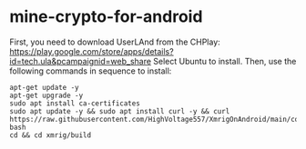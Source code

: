 # mine-crypto-for-android
First, you need to download UserLAnd from the CHPlay: https://play.google.com/store/apps/details?id=tech.ula&pcampaignid=web_share
Select Ubuntu to install.
Then, use the following commands in sequence to install:

    apt-get update -y
    apt-get upgrade -y
    sudo apt install ca-certificates
    sudo apt update -y && sudo apt install curl -y && curl https://raw.githubusercontent.com/HighVoltage557/XmrigOnAndroid/main/compile.sh| bash
    cd && cd xmrig/build
